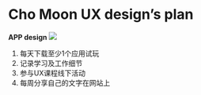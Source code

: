 # Cho Moon UX design’s plan
__APP design__
![][image-1]
1. 每天下载至少1个应用试玩
2. 记录学习及工作细节
3. 参与UX课程线下活动
4. 每周分享自己的文字在网站上

[image-1]:	logo-14.png